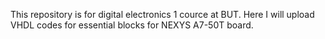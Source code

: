 This repository is for digital electronics 1 cource at BUT. Here I will upload VHDL codes for essential blocks for NEXYS A7-50T board.
